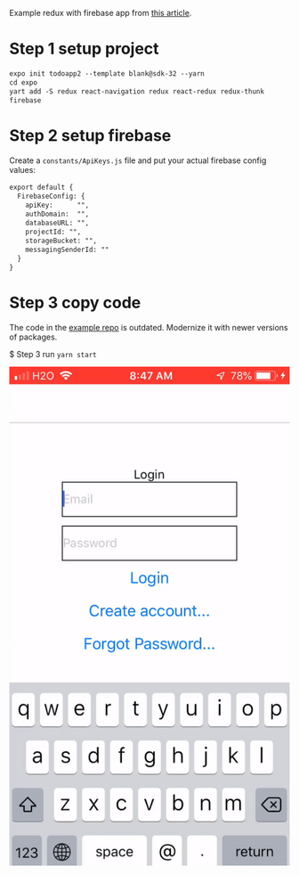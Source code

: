 Example redux with firebase app from [this article](https://itnext.io/simple-firebase-redux-integration-in-react-native-32f848deff3a).

# Step 1 setup project
```
expo init todoapp2 --template blank@sdk-32 --yarn
cd expo
yart add -S redux react-navigation redux react-redux redux-thunk firebase
```

# Step 2 setup firebase
Create a `constants/ApiKeys.js` file and put your actual firebase config values:
```
export default {
  FirebaseConfig: {
    apiKey:      "",
    authDomain:  "",
    databaseURL: "",
    projectId: "",
    storageBucket: "",
    messagingSenderId: ""
  }
}
```

# Step 3 copy code
The code in the [example repo](https://github.com/ProProgramming101/expo-firebase-redux-starter) is outdated. Modernize it with newer versions of packages.

$ Step 3 run
`yarn start`

![demo](demo.gif)
